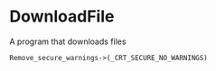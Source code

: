 # DownloadFile
A program that downloads files

```Mermaid
Remove_secure_warnings->(_CRT_SECURE_NO_WARNINGS)
```
